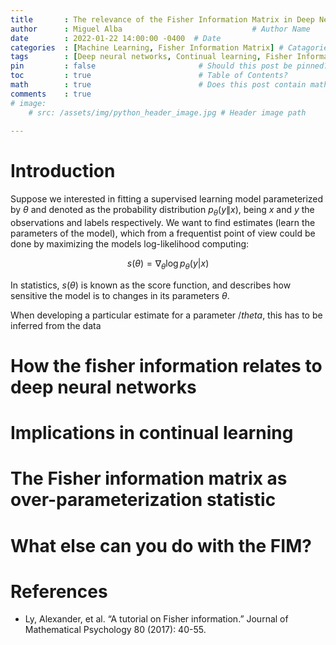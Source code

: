 ```yaml
---
title       : The relevance of the Fisher Information Matrix in Deep Neural Networks       # Title
author      : Miguel Alba                             # Author Name
date        : 2022-01-22 14:00:00 -0400  # Date
categories  : [Machine Learning, Fisher Information Matrix] # Catagories, no more than 2
tags        : [Deep neural networks, Continual learning, Fisher Information Matrix]            # Tags, any number
pin         : false                       # Should this post be pinned?
toc         : true                        # Table of Contents?
math        : true                        # Does this post contain math?
comments    : true
# image:
    # src: /assets/img/python_header_image.jpg # Header image path
    
---
```


# Introduction

Suppose we interested in fitting a supervised learning model parameterized by $\theta$ and denoted as the probability distribution $p_{\theta}(y \|x)$, being $x$ and $y$ the observations and labels respectively. We want to find estimates (learn the parameters of the model), which from a frequentist point of view could be done by maximizing the models log-likelihood computing:

$$s(\theta)=\nabla_{\theta} \log{p_{\theta}(y |x)}$$

In statistics, $s(\theta)$ is known as the score function, and describes how sensitive the model is to changes in its parameters $\theta$.

<!-- Why is this important? The Fisher information plays a role in determining .. -->


<!-- ## A more precise definition -->

When developing a particular estimate for a parameter $/theta$, this has to be inferred from the data 

# How the fisher information relates to deep neural networks 

<!-- Deep neural networks are known for being universal function approximations
In machine learning specially deep neural networks it represents how sensitive is the model to changes on its parameters. This means higher the fisher information, more important is the parameter for a model    -->

# Implications in continual learning


# The Fisher information matrix as over-parameterization statistic


# What else can you do with the FIM?

# References

* Ly, Alexander, et al. “A tutorial on Fisher information.” Journal of Mathematical Psychology 80 (2017): 40-55.

